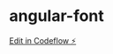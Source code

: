 # angular-font

[Edit in Codeflow ⚡️](https://stackblitz.com/~/github.com/DanielGabbay/angular-font)